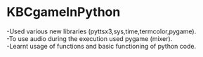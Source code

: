 # KBCgameInPython

-Used various new libraries (pyttsx3,sys,time,termcolor,pygame).<br>
-To use audio during the execution used pygame (mixer).<br>
-Learnt usage of functions and basic functioning of python code.<br> 
